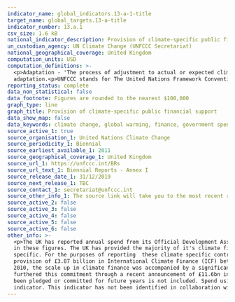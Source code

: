 ```yaml
---
indicator_name: global_indicators.13-a-1-title
target_name: global_targets.13-a-title
indicator_number: 13.a.1
csv_size: 1.6 kB
national_indicator_description: Provision of climate-specific public financial support as reported to the UNFCCC (Biennial Report - Annex I). Figures are given in in US Dollars.
un_custodian_agency: UN Climate Change (UNFCCC Secretariat)
national_geographical_coverage: United Kingdom
computation_units: USD
computation_definitions: >-
  <p>Adaptation - 'The process of adjustment to actual or expected climate and its effects' (IPCCC definition).<p>Mitigation - 'A human intervention to reduce emissions or enhance the sinks of greenhouse gases' (IPCCC definition).<p>Cross-cutting - Cross-cutting across mitigation and
  adaptation.<p>UNFCCC stands for The United Nations Framework Convention on Climate Change. <p>IPCCC stands for The Intergovernmental Panel on Climate Change.
reporting_status: complete
data_non_statistical: false
data_footnote: Figures are rounded to the nearest $100,000
graph_type: line
graph_title: Provision of climate-specific public financial support
data_show_map: false
data_keywords: climate change, global warming, finance, government spending, ODA
source_active_1: true
source_organisation_1: United Nations Climate Change
source_periodicity_1: Biennial 
source_earliest_available_1: 2011
source_geographical_coverage_1: United Kingdom
source_url_1: https://unfccc.int/BRs
source_url_text_1: Biennial Reports - Annex I
source_release_date_1: 31/12/2019
source_next_release_1: TBC
source_contact_1: secretariat@unfccc.int
source_other_info_1: The source link will take you to the most recent report. Links to older reports are given under ANNEX I BR/NC SUBMISSIONS. Numbers are taken from the BR-CTF file for the United Kingdom, Table 7
source_active_2: false
source_active_3: false
source_active_4: false
source_active_5: false
source_active_6: false
other_info: >-
  <p>The UK has reported annual spend from its Official Development Assistance (ODA) budget that it has assessed as having clear climate change objectives. All of reported UK climate finance is ODA. Core/general contributions that the UK cannot specify as climate specific are not included
  in these figures. The UK has provided the majority of it's climate finance via grants.<p>100% of Green Climate Fund contributions are counted as as climate specific. The Global Environment Facility has a wider remit than climate and this has been accounted in the amount scored as climate
  specific. For the purposes of reporting  these climate specific contributions have been split as 50% adaption and 50%mitigation. Contributions through other channels are identfied as climate specific when they are assessed as having clear climate change objectives.<p>Building on the
  provision of £3.87 billion in International Climate Finance (ICF) between 2011/12- 2015/16, the UK committed to further scale up climate finance to at least £5.8 billion between 2016/17-2020/21. Since parties to the UNFCCC committed to providing new and additional fast-start finance from
  2010, the scale up in climate finance was accompanied by a significant scale up in UK ODA from £7.3 billion in 2009 to £14.6 billion in 2018. UK Climate Finance committments therefore represents a new, dedicated climate commitment which is additional to historic ODA levels. The UK has
  furthered this commitment through a recent announcement of £11.6bn in ICF from 2021-2025.<p>The UK has categorised spend to multilaterals and bilaterals as ‘committed’. The reported finance is the amount recorded as spent for UK Government budgetary purposes. Therefore spend that has
  been pledged or committed for future years is not included. Spend using promissory notes is accounted for. These represent a legal promise for the UK to provide the total value of the promissory note, to the note’s recipient.<p>The <a href="https://www.gov.uk/guidance/international-climate-finance">UK 2020 Climate Finance Results</a> (under 'Our Results') reports the International Climate Fund (ICF) results achieved against key performance indicators between the financial years 2011/12 and 2019/20.</p> Data follows the UN specification for this
  indicator. This indicator has not been identified in collaboration with topic experts.
---
```

